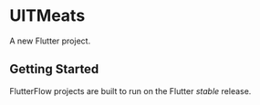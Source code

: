 # UITMeats

A new Flutter project.

## Getting Started

FlutterFlow projects are built to run on the Flutter _stable_ release.
